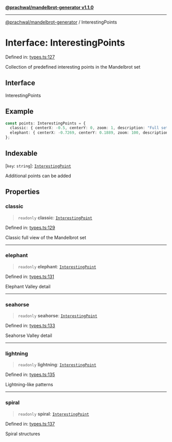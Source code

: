 [**@prachwal/mandelbrot-generator v1.1.0**](../README.md)

***

[@prachwal/mandelbrot-generator](../globals.md) / InterestingPoints

# Interface: InterestingPoints

Defined in: [types.ts:127](https://github.com/prachwal/mandelbrot-generator/blob/5b5c3b49b15f9fe9f6b376b7b3d8c1d326229805/src/types.ts#L127)

Collection of predefined interesting points in the Mandelbrot set

## Interface

InterestingPoints

## Example

```typescript
const points: InterestingPoints = {
  classic: { centerX: -0.5, centerY: 0, zoom: 1, description: "Full set view" },
  elephant: { centerX: -0.7269, centerY: 0.1889, zoom: 100, description: "Elephant Valley" }
};
```

## Indexable

\[`key`: `string`\]: [`InterestingPoint`](InterestingPoint.md)

Additional points can be added

## Properties

### classic

> `readonly` **classic**: [`InterestingPoint`](InterestingPoint.md)

Defined in: [types.ts:129](https://github.com/prachwal/mandelbrot-generator/blob/5b5c3b49b15f9fe9f6b376b7b3d8c1d326229805/src/types.ts#L129)

Classic full view of the Mandelbrot set

***

### elephant

> `readonly` **elephant**: [`InterestingPoint`](InterestingPoint.md)

Defined in: [types.ts:131](https://github.com/prachwal/mandelbrot-generator/blob/5b5c3b49b15f9fe9f6b376b7b3d8c1d326229805/src/types.ts#L131)

Elephant Valley detail

***

### seahorse

> `readonly` **seahorse**: [`InterestingPoint`](InterestingPoint.md)

Defined in: [types.ts:133](https://github.com/prachwal/mandelbrot-generator/blob/5b5c3b49b15f9fe9f6b376b7b3d8c1d326229805/src/types.ts#L133)

Seahorse Valley detail

***

### lightning

> `readonly` **lightning**: [`InterestingPoint`](InterestingPoint.md)

Defined in: [types.ts:135](https://github.com/prachwal/mandelbrot-generator/blob/5b5c3b49b15f9fe9f6b376b7b3d8c1d326229805/src/types.ts#L135)

Lightning-like patterns

***

### spiral

> `readonly` **spiral**: [`InterestingPoint`](InterestingPoint.md)

Defined in: [types.ts:137](https://github.com/prachwal/mandelbrot-generator/blob/5b5c3b49b15f9fe9f6b376b7b3d8c1d326229805/src/types.ts#L137)

Spiral structures
